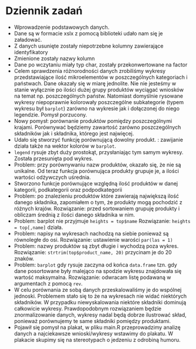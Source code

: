 # Dziennik zadań

- Wprowadzenie podstawowych danych.
- Dane są w formacie xslx z pomocą biblioteki udało nam się je załadować.
- Z danych usunięte zostały niepotrzebne kolumny zawierające identyfikatory
- Zmienione zostały nazwy kolumn
- Dane po wczytaniu miały typ char, zostały przekonwertowane na factor
- Celem sprawdzenia różnorodności danych zrobiliśmy wykresy przedstawiające
  ilość mikroelementów w poszczególnych kategoriach i państwach. Dane okazały
  się w miarę jednolite. Nie nie jesteśmy w stanie wyłącznie po ilości dużej
  grupy produktów wyciągać wniosków na temat np. poszczególnych państw.
  Natomiast domyślnie rysowane wykresy niepoprawnie kolorowały poszczególne
  subkategorie (typem wykresu był `barplot`) zarówno na wykresie jak i
  dołączonej do niego legendzie. Pomysł porzucony.
- Nowy pomysł: porównanie produktów pomiędzy poszczególnymi krajami. Porównywać
  będziemy zawartość zarówno poszczególnych składników jak i składnika, którego
  jest najwięcej.
- Udało się stworzyć funkcję porównującą dowolny produkt. : zawijanie działa
  także na wektor kolorów w `barplot`.
- `legend` rysuje zbyt duży prostokąt, przysłaniając tym samym wykresy. Została
  przesunięta pod wykres.
- Problem: przy porównywaniu nazw produktów, okazało się, że nie są unikalne. Od
  teraz funkcja porównująca produkty grupuje je, a ilości wartości odżywczych
  uśrednia.
- Stworzono funkcje porównujące względną ilość produktów w danej kategorii,
  podkategorii oraz podpodkategorii
- Problem: po znalezieniu produktów które zawierają największą ilość danego
  składnika, zapomiałem o tym, że produkty mogą pochodzić z różnych krajów.
  Rozwiązanie: przed sortowaniem grupuję produkty i obliczam średnią z ilości
  danego składnika w nim.
- Problem: barplot nie przyjmuje `heights = top$name` Rozwiązanie:
  `heights = top[,name]` działa.
- Problem: napisy na wykresach nachodzą na siebie ponieważ są równoległe do osi.
  Rozwiązanie: ustawienie warości `par(las = 1)`
- Problem: nazwy produktów są zbyt długie i wychodzą poza wykres. Rozwiązanie:
  `strtrim(top$product_name, 20)` przycinam je do 20 znaków.
- Problem: `barplot` gdy rysuje zaczyna od końca `data.frame` tzn. gdy dane
  posortowane były malejąco na spodzie wykresu znajdowała się wartość
  maksymalna. Rozwiązanie: odwracam listę podawaną w argumentach z pomocą `rev`.
- W celu porównania ze sobą danych przeskalowaliśmy je do wspólnej jednoski.
  Problemem stało się to że na wykresach nie widać niektórych składników. W
  przypadku niewyskalowania niektóre składniki dominują całkowicie wykresy.
  Prawdopodobnym rozwiązaniem będzie znormalizowanie danych, wykresy nadal będą
  dobrze ilustrować skład, ponieważ porównujemy te same składniki pomiędzy
  produktami.
- Pojawił się pomysł na plakat, w pliku main.R przeprowadzimy analizę danych a
  najciekawsze wnioski/wykresy wstawimy do plakatu. W plakacie skupimy się na
  stereotypach o jedzeniu z odrobiną humoru.
